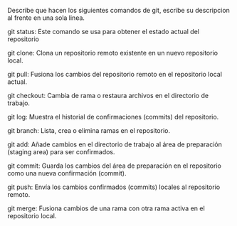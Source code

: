 Describe que hacen los siguientes comandos de git, escribe su descripcion al frente en una sola linea.

git status: Este comando se usa para obtener el estado actual del repositorio

git clone:  Clona un repositorio remoto existente en un nuevo repositorio local.

git pull: Fusiona los cambios del repositorio remoto en el repositorio local actual.

git checkout: Cambia de rama o restaura archivos en el directorio de trabajo.

git log: Muestra el historial de confirmaciones (commits) del repositorio.

git branch: Lista, crea o elimina ramas en el repositorio.

git add: Añade cambios en el directorio de trabajo al área de preparación (staging area) para ser confirmados.

git commit: Guarda los cambios del área de preparación en el repositorio como una nueva confirmación (commit).

git push: Envía los cambios confirmados (commits) locales al repositorio remoto.

git merge: Fusiona cambios de una rama con otra rama activa en el repositorio local.
